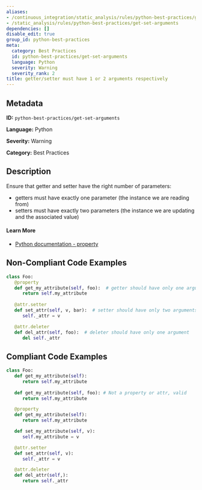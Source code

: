 ```yaml
---
aliases:
- /continuous_integration/static_analysis/rules/python-best-practices/get-set-arguments
- /static_analysis/rules/python-best-practices/get-set-arguments
dependencies: []
disable_edit: true
group_id: python-best-practices
meta:
  category: Best Practices
  id: python-best-practices/get-set-arguments
  language: Python
  severity: Warning
  severity_rank: 2
title: getter/setter must have 1 or 2 arguments respectively
---
```

<!--  SOURCED FROM https://github.com/DataDog/datadog-static-analyzer-rule-docs -->


## Metadata
**ID:** `python-best-practices/get-set-arguments`

**Language:** Python

**Severity:** Warning

**Category:** Best Practices

## Description
Ensure that getter and setter have the right number of parameters:
 - getters must have exactly one parameter (the instance we are reading from)
 - setters must have exactly two parameters (the instance we are updating and the associated value)

#### Learn More

 - [Python documentation - property](https://docs.python.org/3/library/functions.html#property)

## Non-Compliant Code Examples
```python
class Foo:
   @property
   def get_my_attribute(self, foo):  # getter should have only one argument
      return self.my_attribute
   
   @attr.setter
   def set_attr(self, v, bar):  # setter should have only two arguments
      self._attr = v

   @attr.deleter
   def del_attr(self, foo):  # deleter should have only one argument
      del self._attr
```

## Compliant Code Examples
```python
class Foo:
   def get_my_attribute(self):
      return self.my_attribute
   
   def get_my_attribute(self, foo): # Not a property or attr, valid
      return self.my_attribute

   @property
   def get_my_attribute(self):
      return self.my_attribute

   def set_my_attribute(self, v):
      self.my_attribute = v

   @attr.setter
   def set_attr(self, v):
      self._attr = v

   @attr.deleter
   def del_attr(self,):
      return self._attr
```

